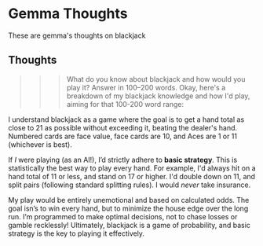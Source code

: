 # Gemma Thoughts

These are gemma's thoughts on blackjack

## Thoughts

>>> What do you know about blackjack and how would you play it? Answer in 100–200 words.
Okay, here's a breakdown of my blackjack knowledge and how I'd play, aiming for that 100-200 word range:

I understand blackjack as a game where the goal is to get a hand total as close to 21 as possible without
exceeding it, beating the dealer's hand. Numbered cards are face value, face cards are 10, and Aces are 1 or 11
(whichever is best).

If *I* were playing (as an AI!), I’d strictly adhere to **basic strategy**. This is statistically the best way to
play every hand. For example, I'd always hit on a hand total of 11 or less, and stand on 17 or higher. I'd double
down on 11, and split pairs (following standard splitting rules). I would *never* take insurance.

My play would be entirely unemotional and based on calculated odds. The goal isn’s to win every hand, but to
minimize the house edge over the long run. I’m programmed to make optimal decisions, not to chase losses or gamble
recklessly! Ultimately, blackjack is a game of probability, and basic strategy is the key to playing it
effectively.